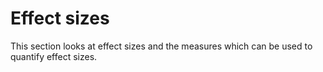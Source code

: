 # Effect sizes

This section looks at effect sizes and the measures which can be used to
quantify effect sizes.